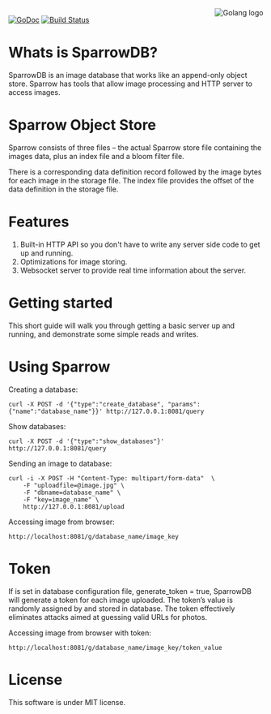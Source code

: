 <img src="http://golang.org/doc/gopher/frontpage.png" alt="Golang logo" align="right"/>

[![GoDoc](https://godoc.org/github.com/SparrowDb/sparrowdb?status.svg)](https://godoc.org/github.com/SparrowDb/sparrowdb)
[![Build Status](https://travis-ci.org/SparrowDb/sparrowdb.svg?branch=master)](https://travis-ci.org/SparrowDb/sparrowdb)

﻿﻿Whats is SparrowDB?
====================
SparrowDB is an image database that works like an append-only object store. Sparrow has tools that allow image processing and HTTP server to access images.


Sparrow Object Store
====================
Sparrow consists of three files – the actual Sparrow store file containing the images data, plus an index file and a bloom filter file.

There is a corresponding data definition record followed by the image bytes for each image in the storage file. The index file provides the offset of the data definition in the storage file.


Features
====================
1. Built-in HTTP API so you don't have to write any server side code to get up and running.
2. Optimizations for image storing.
3. Websocket server to provide real time information about the server.


Getting started
====================
This short guide will walk you through getting a basic server up and running, and demonstrate some simple reads and writes.



Using Sparrow
====================
Creating a database:
	
	curl -X POST -d '{"type":"create_database", "params":{"name":"database_name"}}' http://127.0.0.1:8081/query

Show databases:

    curl -X POST -d '{"type":"show_databases"}' http://127.0.0.1:8081/query


Sending an image to database:

	curl -i -X POST -H "Content-Type: multipart/form-data"  \
        -F "uploadfile=@image.jpg" \
        -F "dbname=database_name" \
        -F "key=image_name" \
        http://127.0.0.1:8081/upload


Accessing image from browser:
	
	http://localhost:8081/g/database_name/image_key

Token
====================

If is set in database configuration file, generate_token = true, SparrowDB will generate a token for each image uploaded. The token’s value is randomly assigned by and stored in database. The token effectively eliminates attacks aimed at guessing valid URLs for photos.

Accessing image from browser with token:
	
	http://localhost:8081/g/database_name/image_key/token_value


License
====================
This software is under MIT license.
